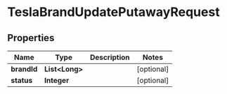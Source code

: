 

# TeslaBrandUpdatePutawayRequest


## Properties

Name | Type | Description | Notes
------------ | ------------- | ------------- | -------------
**brandId** | **List&lt;Long&gt;** |  |  [optional]
**status** | **Integer** |  |  [optional]



